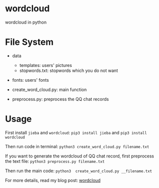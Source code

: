 # wordcloud
wordcloud in python

# File System
- data
    - templates: users' pictures
    - stopwords.txt: stopwords which you do not want
- fonts: users' fonts

- create_word_cloud.py: main function
- preprocess.py: preprocess the QQ chat records

# Usage
First install `jieba` and `wordcloud`:
`pip3 install jieba`
and
`pip3 install wordcloud`

Then run code in terminal:
`python3 create_word_cloud.py filename.txt`

If you want to generate the wordcloud of QQ chat record, first preprocess the text file:
`python3 preprocess.py filename.txt`

Then run the main code:
`python3  create_word_cloud.py __filename.txt`

For more details, read my blog post: [wordcloud](https://binyang.best/)
